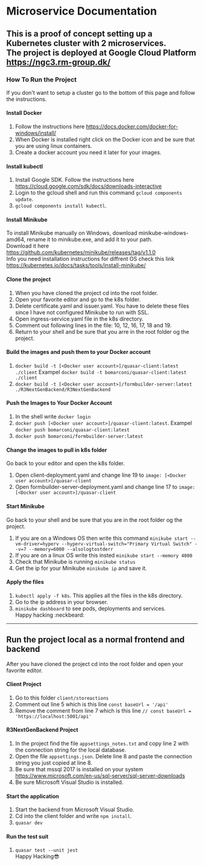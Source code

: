 # Microservice Documentation
This is a proof of concept setting up a Kubernetes cluster with 2 microservices.  
The project is deployed at Google Cloud Platform https://ngc3.rm-group.dk/  
---  
### How To Run the Project
If you don't want to setup a cluster go to the bottom of this page and follow the instructions.
#### Install Docker
1. Follow the instructions here https://docs.docker.com/docker-for-windows/install/  
2. When Docker is installed right click on the Docker icon and be sure that you are using linux containers.  
3. Create a docker account you need it later for your images.  
#### Install kubectl
1. Install Google SDK. Follow the instructions here https://cloud.google.com/sdk/docs/downloads-interactive  
2. Login to the gcloud shell and run this command ```gcloud components update```.  
3. ```gcloud components install kubectl```.  
#### Install Minikube
To install Minikube manually on Windows, download minikube-windows-amd64, rename it to minikube.exe, and add it to your path.  
Download it here https://github.com/kubernetes/minikube/releases/tag/v1.1.0  
Info you need installation instructions for diffrent OS check this link https://kubernetes.io/docs/tasks/tools/install-minikube/  
#### Clone the project
1. When you have cloned the project cd into the root folder.  
2. Open your favorite editor and go to the k8s folder.  
3. Delete certificate.yaml and issuer.yaml. You have to delete these files since I have not configured Minikube to run with SSL.  
4. Open ingress-service.yaml file in the k8s directory.  
5. Comment out following lines in the file: 10, 12, 16, 17, 18 and 19.  
6. Return to your shell and be sure that you arre in the root folder og the project.  
#### Build the images and push them to your Docker account
1. ```docker build -t [<Docker user account>]/quasar-client:latest ./client``` Exampel ```docker build -t bomarconi/quasar-client:latest ./client```    
2. ```docker build -t [<Docker user account>]/formbuilder-server:latest ./R3NextGenBackend/R3NextGenBackend```  
#### Push the Images to Your Docker Account
1. In the shell write ```docker login```  
2. ```docker push [<Docker user account>]/quasar-client:latest```. Exampel ```docker push bomarconi/quasar-client:latest```  
3. ```docker push bomarconi/formbuilder-server:latest```  
#### Change the images to pull in k8s folder
Go back to your editor and open the k8s folder.  
1. Open client-deployment.yaml and change line 19 to ```image: [<Docker user account>]/quasar-client```  
2. Open formbuilder-server-deployment.yaml and change line 17 to ```image: [<Docker user account>]/quasar-client```  
#### Start Minikube
Go back to your shell and be sure that you are in the root folder og the project.  
1. If you are on a Windows OS then write this command ```minikube start --vm-driver=hyperv --hyperv-virtual-switch="Primary Virtual Switch" --v=7 --memory=6000 --alsologtostderr```  
2. If you are on a linux OS write this insted ```minikube start --memory 4000```  
3. Check that Minikube is running ```minikube status```  
4. Get the ip for your Minikube ```minikube ip``` and save it.  
#### Apply the files
1. ```kubectl apply -f k8s```. This applies all the files in the k8s directory.  
2. Go to the ip address in your browser.  
3. ```minikube dashboard``` to see pods, deployments and services.  
Happy hacking :neckbeard:
--- 
## Run the project local as a normal frontend and backend
After you have cloned the project cd into the root folder and open your favorite editor.  
#### Client Project
1. Go to this folder ```client/storeactions```  
2. Comment out line 5 which is this line ```const baseUrl = '/api'```  
3. Remove the comment from line 7 which is this line ```// const baseUrl = 'https://localhost:5001/api'```  
#### R3NextGenBackend Project
1. In the project find the file ```appsettings_notes.txt``` and copy line 2 with the connection string for the local database.  
2. Open the file ```appsettings.json```. Delete line 8 and paste the connection string you just copied at line 8.  
3. Be sure that mssql 2017 is installed on your system https://www.microsoft.com/en-us/sql-server/sql-server-downloads  
4. Be sure Microsoft Visual Studio is installed.  
#### Start the application
1. Start the backend from Microsoft Visual Studio.  
2. Cd into the client folder and write ```npm install```.  
3. ```quasar dev```
#### Run the test suit
1. ```quasar test --unit jest```  
Happy Hacking:sunglasses:  
